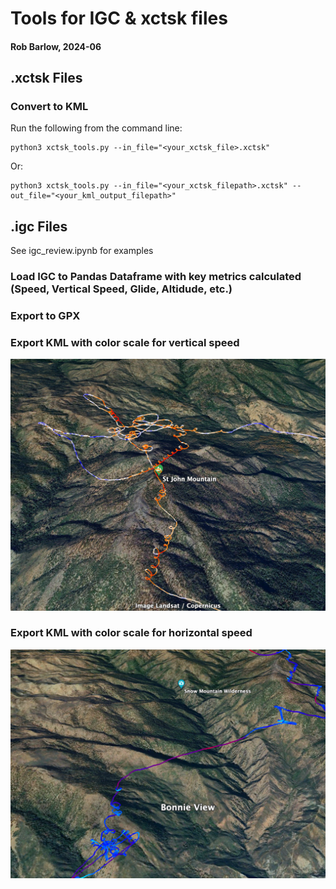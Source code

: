 # Tools for IGC & xctsk files
#### Rob Barlow, 2024-06


## .xctsk Files

### Convert to KML
Run the following from the command line:
```
python3 xctsk_tools.py --in_file="<your_xctsk_file>.xctsk"
```
Or:
```
python3 xctsk_tools.py --in_file="<your_xctsk_filepath>.xctsk" --out_file="<your_kml_output_filepath>"
```

## .igc Files
See igc_review.ipynb for examples

### Load IGC to Pandas Dataframe with key metrics calculated (Speed, Vertical Speed, Glide, Altidude, etc.)

### Export to GPX

### Export KML with color scale for vertical speed

![vs](./assets/vs.png)

### Export KML with color scale for horizontal speed

![speed](./assets/speed.png)

